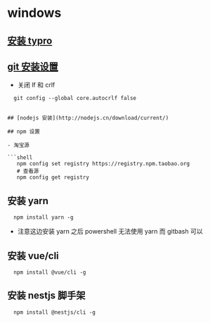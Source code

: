 # windows

## [安装 typro](https://typora.io/)

## [git 安装设置](https://git-scm.com/)

- 关闭 lf 和 crlf

```shell
  git config --global core.autocrlf false
```

````

## [nodejs 安装](http://nodejs.cn/download/current/)

## npm 设置

- 淘宝源

```shell
   npm config set registry https://registry.npm.taobao.org
   # 查看源
   npm config get registry
````

## 安装 yarn

```shell
  npm install yarn -g
```

- 注意这边安装 yarn 之后 powershell 无法使用 yarn 而 gitbash 可以

## 安装 vue/cli

```shell
  npm install @vue/cli -g
```

## 安装 nestjs 脚手架

```shell
  npm install @nestjs/cli -g
```
